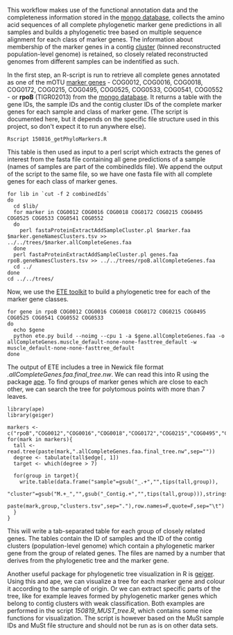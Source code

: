 This workflow makes use of the functional annotation data and the completeness information stored in the [mongo database](mongo-database.md), collects the amino acid sequences of all complete phylogenetic marker gene predictions in all samples and builds a phylogenetic tree based on multiple sequence alignment for each class of marker genes. The information about membership of the marker genes in a contig [cluster](automatic-clustering.md) (binned reconstructed population-level genome) is retained, so closely related reconstructed genomes from different samples can be indentified as such.

In the first step, an R-script is run to retrieve all complete genes annotated as one of the mOTU [marker genes](annotate-phylogenetic-marker-genes.md) - COG0012, COG0016, COG0018, COG0172, COG0215, COG0495, COG0525, COG0533, COG0541, COG0552 - or __rpoB__ (TIGR02013) from the [mongo database](mongo-database.md). It returns a table with the gene IDs, the sample IDs and the contig cluster IDs of the complete marker genes for each sample and class of marker gene. (The script is documented here, but it depends on the specific file structure used in this project, so don't expect it to run anywhere else).

```
Rscript 150816_getPhyloMarkers.R
```

This table is then used as input to a perl script which extracts the genes of interest from the fasta file containing all gene predictions of a sample (names of samples are part of the combinedIds file). We append the output of the script to the same file, so we have one fasta file with all complete genes for each class of marker genes.

```
for lib in `cut -f 2 combinedIds`
do
  cd $lib/
  for marker in COG0012 COG0016 COG0018 COG0172 COG0215 COG0495 COG0525 COG0533 COG0541 COG0552
  do
    perl fastaProteinExtractAddSampleCluster.pl $marker.faa $marker.geneNamesClusters.tsv >> ../../trees/$marker.allCompleteGenes.faa
  done
  perl fastaProteinExtractAddSampleCluster.pl genes.faa rpoB.geneNamesClusters.tsv >> ../../trees/rpoB.allCompleteGenes.faa 
  cd ../
done
cd ../../trees/
```

Now, we use the [ETE toolkit](http://etetoolkit.org/) to build a phylogenetic tree for each of the marker gene classes.

```
for gene in rpoB COG0012 COG0016 COG0018 COG0172 COG0215 COG0495 COG0525 COG0541 COG0552 COG0533
do
  echo $gene
  python ete.py build --noimg --cpu 1 -a $gene.allCompleteGenes.faa -o allCompleteGenes.muscle_default-none-none-fasttree_default -w muscle_default-none-none-fasttree_default
done
```

The output of ETE includes a tree in Newick file format _.allCompleteGenes.faa.final_tree.nw_. We can read this into R using the package [ape](http://ape-package.ird.fr/). 
To find groups of marker genes which are close to each other, we can search the tree for polytomous points with more than 7 leaves.

```
library(ape)
library(geiger)

markers <- c("rpoB","COG0012","COG0016","COG0018","COG0172","COG0215","COG0495","COG0525","COG0533","COG0541","COG0552")
for(mark in markers){
  tall <- read.tree(paste(mark,".allCompleteGenes.faa.final_tree.nw",sep=""))
  degree <- tabulate(tall$edge[, 1])
  target <- which(degree > 7)
  
  for(group in target){
    write.table(data.frame("sample"=gsub("_.+","",tips(tall,group)),
                           "cluster"=gsub("M.+_","",gsub("_Contig.+","",tips(tall,group))),stringsAsFactors=F),
                           paste(mark,group,"clusters.tsv",sep="."),row.names=F,quote=F,sep="\t")
  }
}
```

This will write a tab-separated table for each group of closely related genes. The tables contain the ID of samples and the ID of the contig clusters (population-level genome) which contain a phylogenetic marker gene from the group of related genes. The files are named by a number that derives from the phylogenetic tree and the marker gene. 

Another useful package for phylogenetic tree visualization in R is [geiger](http://www.webpages.uidaho.edu/~lukeh/software.html). Using this and ape, we can visualize a tree for each marker gene and colour it according to the sample of origin. Or we can extract specific parts of the tree, like for example leaves formed by phylogenetic marker genes which belong to contig clusters with weak classification. Both examples are performed in the script _150819_MUST_tree.R_, which contains some nice functions for visualization. The script is however based on the MuSt sample IDs and MuSt file structure and should not be run as is on other data sets.
